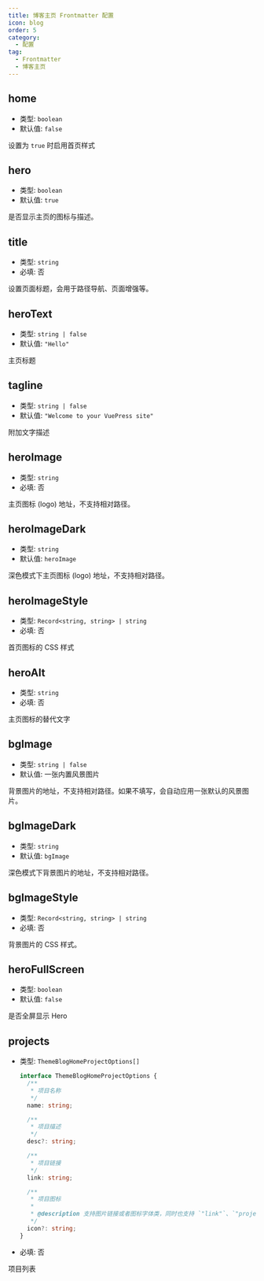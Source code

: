 ```yaml
---
title: 博客主页 Frontmatter 配置
icon: blog
order: 5
category:
  - 配置
tag:
  - Frontmatter
  - 博客主页
---
```


## home

- 类型: `boolean`
- 默认值: `false`

设置为 `true` 时启用首页样式

## hero

- 类型: `boolean`
- 默认值: `true`

是否显示主页的图标与描述。

## title

- 类型: `string`
- 必填: 否

设置页面标题，会用于路径导航、页面增强等。

## heroText

- 类型: `string | false`
- 默认值: `"Hello"`

主页标题

## tagline

- 类型: `string | false`
- 默认值: `"Welcome to your VuePress site"`

附加文字描述

## heroImage

- 类型: `string`
- 必填: 否

主页图标 (logo) 地址，不支持相对路径。

## heroImageDark

- 类型: `string`
- 默认值: `heroImage`

深色模式下主页图标 (logo) 地址，不支持相对路径。

## heroImageStyle

- 类型: `Record<string, string> | string`
- 必填: 否

首页图标的 CSS 样式

## heroAlt

- 类型: `string`
- 必填: 否

主页图标的替代文字

## bgImage

- 类型: `string | false`
- 默认值: 一张内置风景图片

背景图片的地址，不支持相对路径。如果不填写，会自动应用一张默认的风景图片。

## bgImageDark

- 类型: `string`
- 默认值: `bgImage`

深色模式下背景图片的地址，不支持相对路径。

## bgImageStyle

- 类型: `Record<string, string> | string`
- 必填: 否

背景图片的 CSS 样式。

## heroFullScreen

- 类型: `boolean`
- 默认值: `false`

是否全屏显示 Hero

## projects

- 类型: `ThemeBlogHomeProjectOptions[]`

  ```ts
  interface ThemeBlogHomeProjectOptions {
    /**
     * 项目名称
     */
    name: string;

    /**
     * 项目描述
     */
    desc?: string;

    /**
     * 项目链接
     */
    link: string;

    /**
     * 项目图标
     *
     * @description 支持图片链接或者图标字体类，同时也支持 `"link"`、`"project"`、`"book"`、`"article"`、`"friend"`
     */
    icon?: string;
  }
  ```

- 必填: 否

项目列表
